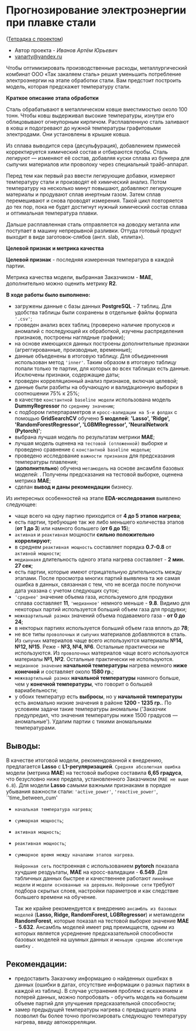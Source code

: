 # Прогнозирование электроэнергии при плавке стали 

([Тетрадка с проектом](https://github.com/Vanarty/Yandex-Projects/blob/main/final_project/predict_of_electricity_in_the_steelmaking_process.ipynb))

* Автор проекта - *Иванов Артём Юрьевич*
* vanarty@yandex.ru

Чтобы оптимизировать производственные расходы, металлургический комбинат ООО «Так закаляем сталь» решил уменьшить потребление электроэнергии на этапе обработки стали. Вам предстоит построить модель, которая предскажет температуру стали.

**Краткое описание этапа обработки**

Сталь обрабатывают в металлическом ковше вместимостью около 100 тонн. Чтобы ковш выдерживал высокие температуры, изнутри его облицовывают огнеупорным кирпичом. Расплавленную сталь заливают в ковш и подогревают до нужной температуры графитовыми электродами. Они установлены в крышке ковша.

Из сплава выводится сера (десульфурация), добавлением примесей корректируется химический состав и отбираются пробы. Сталь легируют — изменяют её состав, добавляя куски сплава из бункера для сыпучих материалов или проволоку через специальный трайб-аппарат.

Перед тем как первый раз ввести легирующие добавки, измеряют температуру стали и производят её химический анализ. Потом температуру на несколько минут повышают, добавляют легирующие материалы и продувают сплав инертным газом. Затем сплав перемешивают и снова проводят измерения. Такой цикл повторяется до тех пор, пока не будет достигнут нужный химический состав сплава и оптимальная температура плавки.

Дальше расплавленная сталь отправляется на доводку металла или поступает в машину непрерывной разливки. Оттуда готовый продукт выходит в виде заготовок-слябов (англ. slab, «плита»).

**Целевой признак и метрикa качества**

**Целевой признак** - последняя измеренная температура в каждой партии.

Метрика качества модели, выбранная Заказчиком - **MAE**, дополнительно можно оценить метрику **R2**.

**В ходе работы было выполнено:**
- загружены данные с базы данных **PostgreSQL** - 7 таблиц. Для удобства таблицы были сохранены в отдельные файлы формата `'.csv'`;
- проведен анализ всех таблиц (проверено наличие пропусков и аномалий с последующей их обработкой, изучены распределения признаков, построены наглядные графики);
- на основе имеющихся данных построены дополнительные признаки (агреггированные, производные, временные);
- данные объеденены в итоговую таблицу. Для объединенния использован метод `'inner'`. Таким образом в итоговую таблицу попали только те партии, для которых во всех таблицах есть данные. Исключены признаки, содержащие даты;
- проведен корреляционный анализ признаков, включая целевой;
- данные были разбиты на обучающую и валидационную выборки в соотношении 75% к 25%;
- в качестве `константной baseline модели` использована модель **DummyRegressor** по `среднему значению`;
- с подбором гиперпараметров и `кросс-валидации на 5-и фолдах` с помощью **GridSearchCV** обучено **5 моделей**: **'Lasso', 'Ridge', 'RandomForestRegressor', 'LGBMRegressor', 'NeuralNetwork (Pytorch)'**;
- выбрана лучшая модель по результатам метрики **MAE**;
- лучшая модель оценена на `тестовой (отложенной)` выборке и проведено сравнение с `константной baseline моделью`;
- проведено исследование `важности признаков` для предсказания температуры плавления;
- (**дополнительно**) обучена `метамодель` на основе ансамбля базовых моделей: . Получены предсказания на тестовой выборке, оценена метрика **MAE**;
- сделан **вывод и даны рекомендации** бизнесу.

Из интересных особенностей на этапе **EDA-исследования** выявлено следующее:
- чаще всего на одну партию приходится от **4 до 5 этапов нагрева**;
- есть партии, требующие так же либо меньшего количества этапов (**от 1 до 3**) или намного большего (**от 6 до 15**);
- `активная` и `реактивная` мощности **сильно положительно коррелируют**;
- в среднем `реактивная мощность` составляет порядка **0.7-0.8** от `активной мощности`;
- `медианнаяя` длительность одного этапа нагрева составляет - **2 мин. 27 сек**;
- есть партии, которые имеют отрицательную длительность между этапами. После просмотра многих партий выявлена та же самая ошибка в данных, связанная с тем, что не всегда после полуночи дата указана с учетом следующих суток;
- `'среднее'` значение объема газа, используемого для продувки сплава составляет **11**, `'медианное'` немного меньше - **9.8**. Видимо для некоторых партий используется больший объем газа для продувки;
- `межквартильный размах` значений объема подаваемого газа - **от 0 до 24**;
- в некторых партиях используется больший объем газа вплоть до **78**;
- не все типы `проволочных` и `сыпучих` материалов добавляются в сталь. Из `сыпучих` материалов чаще всего используются материалы **№14, №12, №15**. Реже - **№3, №4, №6**. Остальные практически не используются. Из `проволочных` материалов чаще всего используются материалы **№1, №2**. Остальные практически не используются. 
- `медианное значение` **начальной температуры** нагрева немного **ниже конечной** и составляет около **1580 гр.**;
- `межквартильный размах` **начальной температуры** намного больше, чем у **конечной температуры**, что говорит о большей вариабельности;
- у обоих температур есть **выбросы**, но у **начальной температуры** есть аномально низкие значения в районе **1200 - 1235 гр.**. По условиям задачи такие температуры аномальны ('Заказчик предупредил, что значения температуры ниже 1500 градусов — аномальные'). Удалим партии с тикими аномальными температурами.

## Выводы:
В качестве итоговой модели, рекомендованной к внедрению, предлагается **Lasso** с **L1-регуляризацией**. `Средняя абсолютная ошибка` модели (метрика **MAE**) на тестовой выборке составила **6,65 градуса**, что безусловно ниже предела, установленного Заказчиком (`MAE не выше 6.8`).
Для модели **Lasso** самыми важными признаками в порядке убывания важности стали: `'active_power'`, `'reactive_power'`, `'time_between_cum'
- `начальная температура нагрева`;
- `суммарная мощность`;
- `активная мощность`;
- `реактивная мощность`;
- `суммарное время между началами этапов нагрева`.

    `Нейронная сеть` построенная с использованием **pytorch** показала хучдшие рездуьтаты, **MAE** на кросс-валидации - **6.549**. Для табличных данных быстрее и качественнее работают `линейные модели` и `модели основанные на деревьях`. `Нейронные сети` требуют подбора скрытых слоев, настройки параметров и как следствие большего времени на обучение.

    Так же крайне рекомендуется к внедрению `ансамбль из базовых моделей` (**Lasso, Ridge, RandomForest, LGBRegressor**) и метамодели **RandomForest**, которые показал на тестовой выборке значение **MAE** - **5.632**. Ансамбль моделей имеет ряд преимцществ, одним из которых является усреднение предсказательной способности базовых моделей на шумных данных и `меньшую среднюю абсолютную ошибку` .

## Рекомендации:
- предоставить Заказчику информацию о найденных ошибках в данных (ошибки в датах, отсутствие информации о разных партиях в каждой из таблиц). В случае устранения проблем с искажением и потерей данных, можно попробовать - обучить модель на большем объеме партий для улучшения предсказательной способности;
- замер предыдущей температуры нагрева с предыдущего этапа позволил бы более точно прогнозировать следующую температуру нагрева, ввиду автокорреляции.
